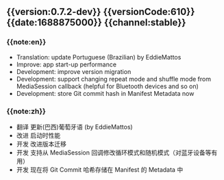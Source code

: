 ## {{version:0.7.2-dev}} {{versionCode:610}} {{date:1688875000}} {{channel:stable}}

### {{note:en}}
- Translation: update Portuguese (Brazilian) by EddieMattos
- Improve: app start-up performance
- Development: improve version migration
- Development: support changing repeat mode and shuffle mode from MediaSession callback (helpful for Bluetooth devices and so on)
- Development: store Git commit hash in Manifest Metadata now

### {{note:zh}}
- 翻译 更新(巴西)葡萄牙语 (by EddieMattos)
- 改进 启动时性能
- 开发 改进版本迁移
- 开发 支持从 MediaSession 回调修改循环模式和随机模式（对蓝牙设备等有用）
- 开发 现在将 Git Commit 哈希存储在 Manifest 的 Metadata 中
